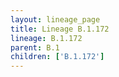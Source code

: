 ```yaml
---
layout: lineage_page
title: Lineage B.1.172
lineage: B.1.172
parent: B.1
children: ['B.1.172']
---
```

